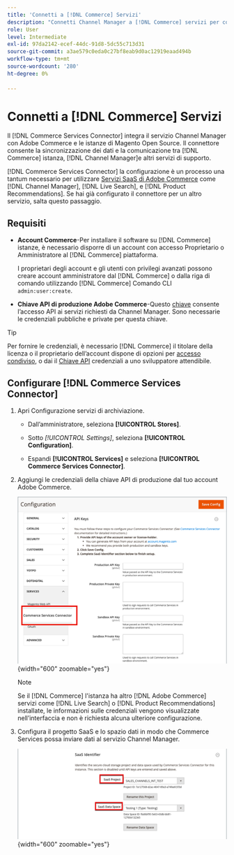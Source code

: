 ```yaml
---
title: 'Connetti a [!DNL Commerce] Servizi'
description: "Connetti Channel Manager a [!DNL Commerce] servizi per consentire la sincronizzazione dei dati e la comunicazione tra [!DNL Commerce] , Channel Manager e altri servizi di supporto."
role: User
level: Intermediate
exl-id: 97da2142-ecef-44dc-91d8-5dc55c713d31
source-git-commit: a3ae579c0eda0c27bf8eab9d0ac12919eaad494b
workflow-type: tm+mt
source-wordcount: '280'
ht-degree: 0%

---
```



# Connetti a [!DNL Commerce] Servizi

Il [!DNL Commerce Services Connector] integra il servizio Channel Manager con Adobe Commerce e le istanze di Magento Open Source. Il connettore consente la sincronizzazione dei dati e la comunicazione tra [!DNL Commerce] istanza, [!DNL Channel Manager]e altri servizi di supporto.

[!DNL Commerce Services Connector] la configurazione è un processo una tantum necessario per utilizzare [Servizi SaaS di Adobe Commerce](https://experienceleague.adobe.com/docs/commerce-merchant-services/user-guides/home.html) come [!DNL Channel Manager], [!DNL Live Search], e [!DNL Product Recommendations]. Se hai già configurato il connettore per un altro servizio, salta questo passaggio.

## Requisiti

- **Account Commerce**-Per installare il software su [!DNL Commerce] istanze, è necessario disporre di un account con accesso Proprietario o Amministratore al [!DNL Commerce] piattaforma.

   I proprietari degli account e gli utenti con privilegi avanzati possono creare account amministratore dal [!DNL Commerce] o dalla riga di comando utilizzando [!DNL Commerce] Comando CLI `admin:user:create`.

- **Chiave API di produzione Adobe Commerce**-Questo [chiave](https://experienceleague.adobe.com/docs/commerce-merchant-services/user-guides/integration-services/saas.html#genapikey) consente l’accesso API ai servizi richiesti da Channel Manager. Sono necessarie le credenziali pubbliche e private per questa chiave.

>[!TIP]
>
>Per fornire le credenziali, è necessario [!DNL Commerce] il titolare della licenza o il proprietario dell’account dispone di opzioni per [accesso condiviso](https://experienceleague.adobe.com/docs/commerce-admin/start/commerce-account/commerce-account-share.html), o dai il [Chiave API](https://experienceleague.adobe.com/docs/commerce-merchant-services/user-guides/integration-services/saas.html) credenziali a uno sviluppatore attendibile.

## Configurare [!DNL Commerce Services Connector]

1. Apri Configurazione servizi di archiviazione.

   - Dall’amministratore, seleziona **[!UICONTROL Stores]**.

   - Sotto *[!UICONTROL Settings]*, seleziona **[!UICONTROL Configuration]**.

   - Espandi **[!UICONTROL Services]** e seleziona **[!UICONTROL Commerce Services Connector]**.

1. Aggiungi le credenziali della chiave API di produzione dal tuo account Adobe Commerce.

   ![[!DNL Commerce Services Connector] servizio in [!DNL Admin] visualizza](assets/commerce-services-connector-admin-service-view.png){width="600" zoomable="yes"}


   >[!NOTE]
   >
   > Se il [!DNL Commerce] l&#39;istanza ha altro [!DNL Adobe Commerce] servizi come [!DNL Live Search] o [!DNL Product Recommendations] installate, le informazioni sulle credenziali vengono visualizzate nell’interfaccia e non è richiesta alcuna ulteriore configurazione.

1. Configura il progetto SaaS e lo spazio dati in modo che Commerce Services possa inviare dati al servizio Channel Manager.

   ![[!DNL Commerce Services Connector] Configurazione dell’identificatore SaaS in [!DNL Admin] visualizza](assets/commerce-services-connector-saas-config.png){width="600" zoomable="yes"}

